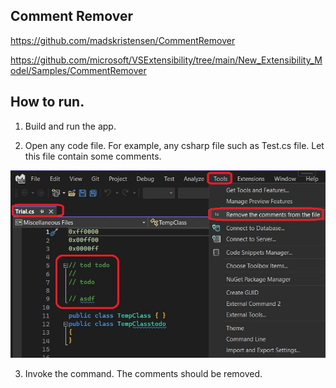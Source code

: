 ## Comment Remover

https://github.com/madskristensen/CommentRemover

https://github.com/microsoft/VSExtensibility/tree/main/New_Extensibility_Model/Samples/CommentRemover


## How to run.

1. Build and run the app.

2. Open any code file. For example, any csharp file such as Test.cs file. Let this file contain some comments.

![Open Code File](images/50_50OpenCodeFile.jpg)

3. Invoke the command. The comments should be removed.

